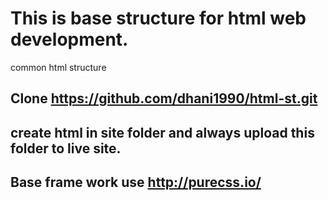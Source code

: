 # This is base structure for html web development.
common html structure 

## Clone https://github.com/dhani1990/html-st.git

## create html in site folder and always upload this folder to live site.

## Base frame work use http://purecss.io/